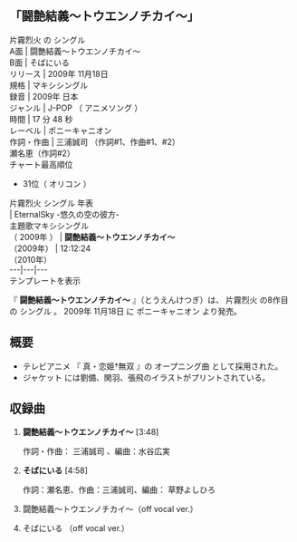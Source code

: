 「闘艶結義〜トウエンノチカイ〜」  
---  
片霧烈火  の  シングル  
A面  |  闘艶結義〜トウエンノチカイ〜   
B面  |  そばにいる   
リリース  |  2009年  11月18日   
規格  |  マキシシングル   
録音  |  2009年  日本   
ジャンル  |  J-POP  （  アニメソング  ）   
時間  |  17  分  48  秒   
レーベル  |  ポニーキャニオン   
作詞・作曲  |  三浦誠司  （作詞#1、作曲#1、#2）   
瀬名恵（作詞#2）  
チャート最高順位  
  
  * 31位（  オリコン  ） 

  
片霧烈火  シングル 年表  
|  EternalSky -悠久の空の彼方-  
主題歌マキシシングル  
（  2009年  ）  |  **闘艶結義〜トウエンノチカイ〜**   
（2009年）  |  12:12:24    
（2010年）  
---|---|---  
テンプレートを表示  
  
『 **闘艶結義〜トウエンノチカイ〜** 』（とうえんけつぎ）は、  片霧烈火  の8作目の  シングル  。  2009年  11月18日  に
ポニーキャニオン  より発売。

##  概要



  * テレビアニメ  『  真・恋姫†無双  』の  オープニング曲  として採用された。 
  * ジャケット  には劉備、関羽、張飛のイラストがプリントされている。 

##  収録曲



  1. **闘艶結義〜トウエンノチカイ〜** [3:48] 

     作詞・作曲：  三浦誠司  、編曲：水谷広実 
  2. **そばにいる** [4:58] 

     作詞：瀬名恵、作曲：三浦誠司、編曲：  草野よしひろ 
  3. 闘艶結義〜トウエンノチカイ〜（off vocal ver.） 
  4. そばにいる （off vocal ver.） 

